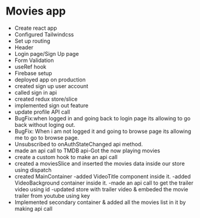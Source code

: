 # Movies app

- Create react app
- Configured Tailwindcss
- Set up routing
- Header
- Login page/Sign Up page
- Form Validation
- useRef hook
- Firebase setup
- deployed app on production
- created sign up user account
- called sign in api
- created redux store/slice
- implemented sign out feature
- update profile API call
- BugFix:when logged in and going back to login page its allowing to go back without loging out.
- BugFix: When i am not logged it and going to browse page its allowing me to go to browse page.
- Unsubscribed to onAuthStateChanged api method.
- made an api call to TMDB api-Got the now playing movies
- create a custom hook to make an api call
- created a moviesSlice and inserted the movies data inside our store using dispatch
- created MainContainer
  -added VideoTitle component inside it.
  -added VideoBackground container inside it.
  -made an api call to get the trailer video using id
  -updated store with trailer video & embeded the movie trailer from youtube using key
- Implemented secondary container & added all the movies list in it by making api call
